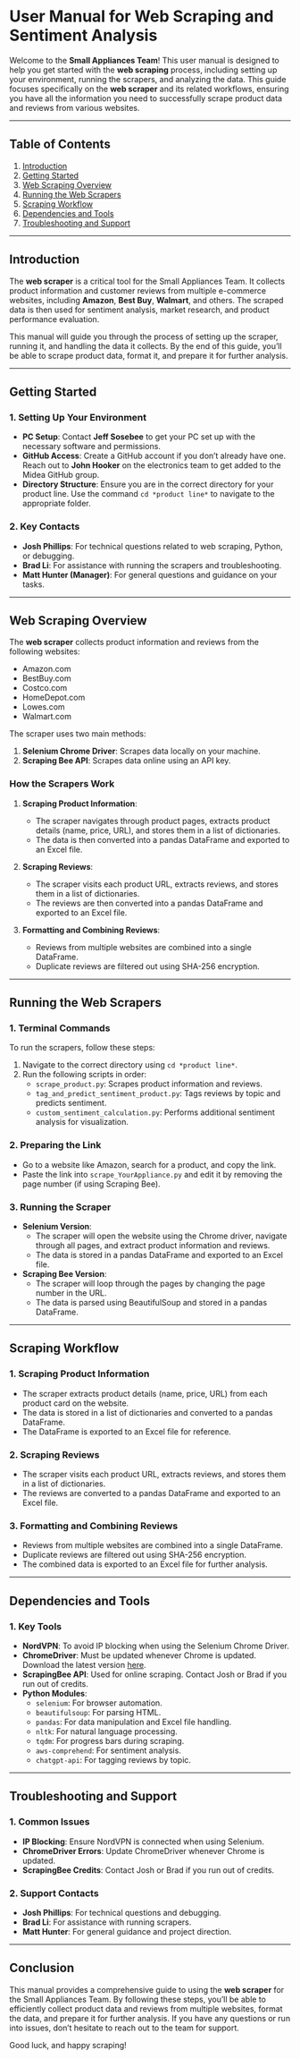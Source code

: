 # **User Manual for Web Scraping and Sentiment Analysis**

Welcome to the **Small Appliances Team**! This user manual is designed to help you get started with the **web scraping** process, including setting up your environment, running the scrapers, and analyzing the data. This guide focuses specifically on the **web scraper** and its related workflows, ensuring you have all the information you need to successfully scrape product data and reviews from various websites.

---

## **Table of Contents**
1. [Introduction](#introduction)
2. [Getting Started](#getting-started)
3. [Web Scraping Overview](#web-scraping-overview)
4. [Running the Web Scrapers](#running-the-web-scrapers)
5. [Scraping Workflow](#scraping-workflow)
6. [Dependencies and Tools](#dependencies-and-tools)
7. [Troubleshooting and Support](#troubleshooting-and-support)

---

## **Introduction**

The **web scraper** is a critical tool for the Small Appliances Team. It collects product information and customer reviews from multiple e-commerce websites, including **Amazon**, **Best Buy**, **Walmart**, and others. The scraped data is then used for sentiment analysis, market research, and product performance evaluation.

This manual will guide you through the process of setting up the scraper, running it, and handling the data it collects. By the end of this guide, you’ll be able to scrape product data, format it, and prepare it for further analysis.

---

## **Getting Started**

### **1. Setting Up Your Environment**
- **PC Setup**: Contact **Jeff Sosebee** to get your PC set up with the necessary software and permissions.
- **GitHub Access**: Create a GitHub account if you don’t already have one. Reach out to **John Hooker** on the electronics team to get added to the Midea GitHub group.
- **Directory Structure**: Ensure you are in the correct directory for your product line. Use the command `cd *product line*` to navigate to the appropriate folder.

### **2. Key Contacts**
- **Josh Phillips**: For technical questions related to web scraping, Python, or debugging.
- **Brad Li**: For assistance with running the scrapers and troubleshooting.
- **Matt Hunter (Manager)**: For general questions and guidance on your tasks.

---

## **Web Scraping Overview**

The **web scraper** collects product information and reviews from the following websites:
- Amazon.com
- BestBuy.com
- Costco.com
- HomeDepot.com
- Lowes.com
- Walmart.com

The scraper uses two main methods:
1. **Selenium Chrome Driver**: Scrapes data locally on your machine.
2. **Scraping Bee API**: Scrapes data online using an API key.

### **How the Scrapers Work**
1. **Scraping Product Information**:
   - The scraper navigates through product pages, extracts product details (name, price, URL), and stores them in a list of dictionaries.
   - The data is then converted into a pandas DataFrame and exported to an Excel file.

2. **Scraping Reviews**:
   - The scraper visits each product URL, extracts reviews, and stores them in a list of dictionaries.
   - The reviews are then converted into a pandas DataFrame and exported to an Excel file.

3. **Formatting and Combining Reviews**:
   - Reviews from multiple websites are combined into a single DataFrame.
   - Duplicate reviews are filtered out using SHA-256 encryption.

---

## **Running the Web Scrapers**

### **1. Terminal Commands**
To run the scrapers, follow these steps:
1. Navigate to the correct directory using `cd *product line*`.
2. Run the following scripts in order:
   - `scrape_product.py`: Scrapes product information and reviews.
   - `tag_and_predict_sentiment_product.py`: Tags reviews by topic and predicts sentiment.
   - `custom_sentiment_calculation.py`: Performs additional sentiment analysis for visualization.

### **2. Preparing the Link**
- Go to a website like Amazon, search for a product, and copy the link.
- Paste the link into `scrape_YourAppliance.py` and edit it by removing the page number (if using Scraping Bee).

### **3. Running the Scraper**
- **Selenium Version**:
  - The scraper will open the website using the Chrome driver, navigate through all pages, and extract product information and reviews.
  - The data is stored in a pandas DataFrame and exported to an Excel file.
- **Scraping Bee Version**:
  - The scraper will loop through the pages by changing the page number in the URL.
  - The data is parsed using BeautifulSoup and stored in a pandas DataFrame.

---

## **Scraping Workflow**

### **1. Scraping Product Information**
- The scraper extracts product details (name, price, URL) from each product card on the website.
- The data is stored in a list of dictionaries and converted to a pandas DataFrame.
- The DataFrame is exported to an Excel file for reference.

### **2. Scraping Reviews**
- The scraper visits each product URL, extracts reviews, and stores them in a list of dictionaries.
- The reviews are converted to a pandas DataFrame and exported to an Excel file.

### **3. Formatting and Combining Reviews**
- Reviews from multiple websites are combined into a single DataFrame.
- Duplicate reviews are filtered out using SHA-256 encryption.
- The combined data is exported to an Excel file for further analysis.

---

## **Dependencies and Tools**

### **1. Key Tools**
- **NordVPN**: To avoid IP blocking when using the Selenium Chrome Driver.
- **ChromeDriver**: Must be updated whenever Chrome is updated. Download the latest version [here](https://developer.chrome.com/docs/chromedriver/downloads).
- **ScrapingBee API**: Used for online scraping. Contact Josh or Brad if you run out of credits.
- **Python Modules**:
  - `selenium`: For browser automation.
  - `beautifulsoup`: For parsing HTML.
  - `pandas`: For data manipulation and Excel file handling.
  - `nltk`: For natural language processing.
  - `tqdm`: For progress bars during scraping.
  - `aws-comprehend`: For sentiment analysis.
  - `chatgpt-api`: For tagging reviews by topic.

---

## **Troubleshooting and Support**

### **1. Common Issues**
- **IP Blocking**: Ensure NordVPN is connected when using Selenium.
- **ChromeDriver Errors**: Update ChromeDriver whenever Chrome is updated.
- **ScrapingBee Credits**: Contact Josh or Brad if you run out of credits.

### **2. Support Contacts**
- **Josh Phillips**: For technical questions and debugging.
- **Brad Li**: For assistance with running scrapers.
- **Matt Hunter**: For general guidance and project direction.

---

## **Conclusion**

This manual provides a comprehensive guide to using the **web scraper** for the Small Appliances Team. By following these steps, you’ll be able to efficiently collect product data and reviews from multiple websites, format the data, and prepare it for further analysis. If you have any questions or run into issues, don’t hesitate to reach out to the team for support.

Good luck, and happy scraping!